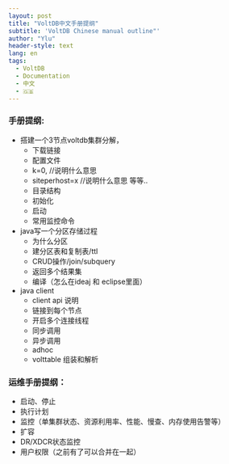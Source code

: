 ```yaml
---
layout: post
title: "VoltDB中文手册提纲"
subtitle: 'VoltDB Chinese manual outline"'
author: "Ylu"
header-style: text
lang: en
tags:
  - VoltDB
  - Documentation
  - 中文
  - 🇬🇧
---
```


### 手册提纲:
* 搭建一个3节点voltdb集群分解，
  * 下载链接
  * 配置文件
  * k=0, //说明什么意思
  * siteperhost=x //说明什么意思
    等等..
  * 目录结构
  * 初始化
  * 启动
  * 常用监控命令
* java写一个分区存储过程
  * 为什么分区
  * 建分区表和复制表/ttl
  * CRUD操作/join/subquery
  * 返回多个结果集
  * 编译（怎么在ideaj 和 eclipse里面）
* java client
  * client api 说明
  * 链接到每个节点
  * 开启多个连接线程
  * 同步调用
  * 异步调用
  * adhoc
  * volttable 组装和解析

### 运维手册提纲：
* 启动、停止
* 执行计划
* 监控（单集群状态、资源利用率、性能、慢查、内存使用告警等）
* 扩容
* DR/XDCR状态监控
* 用户权限（之前有了可以合并在一起）
